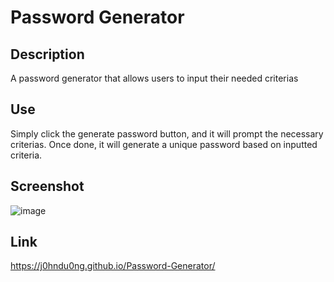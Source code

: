 # Password Generator

## Description
A password generator that allows users to input their needed criterias

## Use
Simply click the generate password button, and it will prompt the necessary criterias.  Once done, it will generate a unique password based on inputted criteria.

## Screenshot
![image](https://user-images.githubusercontent.com/116130679/214709749-7dc575b9-e51d-48ca-b8a4-92bad85a7b0c.png)

## Link
https://j0hndu0ng.github.io/Password-Generator/
